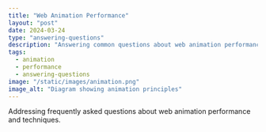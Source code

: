 ```yaml
---
title: "Web Animation Performance"
layout: "post"
date: 2024-03-24
type: "answering-questions"
description: "Answering common questions about web animation performance and best practices."
tags: 
  - animation
  - performance
  - answering-questions
image: "/static/images/animation.png"
image_alt: "Diagram showing animation principles"
---
```


Addressing frequently asked questions about web animation performance and techniques. 